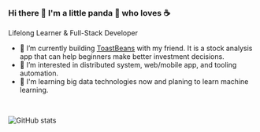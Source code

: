 ### Hi there 👋 I'm a little panda 🐼 who loves ☕

Lifelong Learner & Full-Stack Developer

- 🤖 I’m currently building [ToastBeans](https://toastbeans.com/) with my friend. It is a stock analysis app that can help beginners make better investment decisions.
- 🤔 I’m interested in distributed system, web/mobile app, and tooling automation.
- 🔭 I'm learning big data technologies now and planing to learn machine learning.

&nbsp;
&nbsp;

![GitHub stats](https://github-readme-stats.vercel.app/api?username=cutePanda123&show_icons=true&hide_border=true&custom_title=GitHub%20Stats)

<!-- [![Top Languages](https://github-readme-stats.vercel.app/api/top-langs/?username=cutePanda123&layout=compact&hide_border=true)](https://github.com/cutePanda123/github-readme-stats) -->

<!-- 📊 &nbsp;**This week I spent my time on**

![wakatime stats](https://github-readme-stats-taupe-two.vercel.app/api/wakatime?username=cutePanda123&hide_title=true&hide_border=true&langs_count=5&bg_color=00000000&text_color=777) -->
